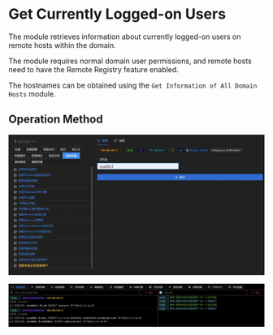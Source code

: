 # Get Currently Logged-on Users

The module retrieves information about currently logged-on users on remote hosts within the domain.

The module requires normal domain user permissions, and remote hosts need to have the Remote Registry feature enabled.

The hostnames can be obtained using the `Get Information of All Domain Hosts` module.

## Operation Method

![](img\Discovery_SystemUserDiscovery_GetLoggedOnLocal\1.webp)

![](img\Discovery_SystemUserDiscovery_GetLoggedOnLocal\2.webp)